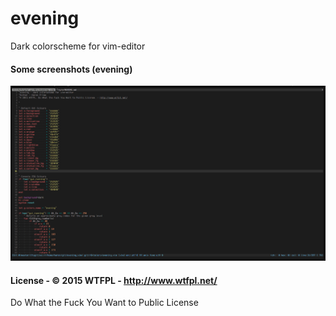 # evening
Dark colorscheme for vim-editor

#### Some screenshots (evening)

![](/screenshots/evening.png?raw=true)

#### License - © 2015 WTFPL - http://www.wtfpl.net/

Do What the Fuck You Want to Public License

